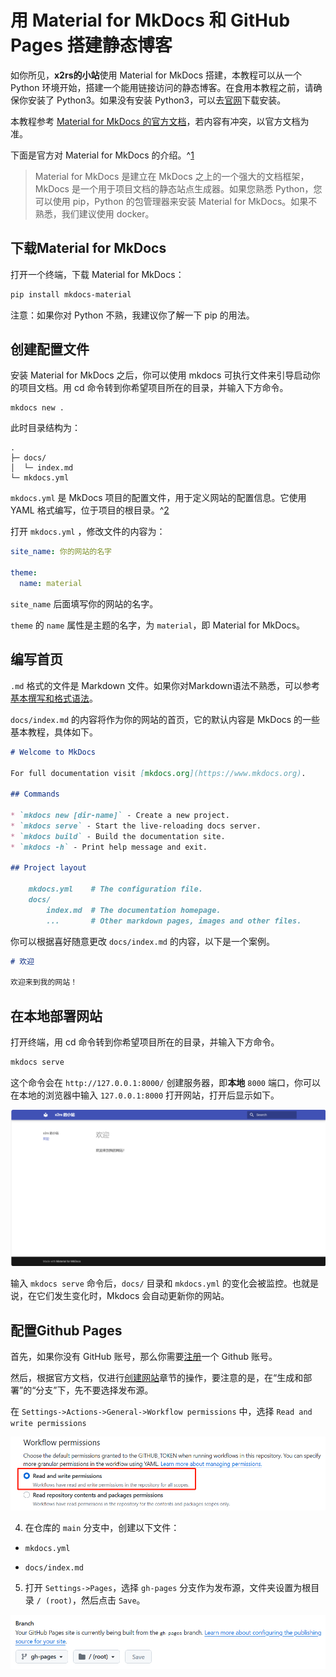 # 用 Material for MkDocs 和 GitHub Pages 搭建静态博客

如你所见，**x2rs的小站**使用 Material for MkDocs 搭建，本教程可以从一个 Python 环境开始，搭建一个能用链接访问的静态博客。在食用本教程之前，请确保你安装了 Python3。如果没有安装 Python3，可以去[官网](https://www.python.org/downloads/)下载安装。

本教程参考 [Material for MkDocs 的官方文档](https://squidfunk.github.io/mkdocs-material/)，若内容有冲突，以官方文档为准。

下面是官方对 Material for MkDocs 的介绍。^[1]

> Material for MkDocs 是建立在 MkDocs 之上的一个强大的文档框架，MkDocs 是一个用于项目文档的静态站点生成器。如果您熟悉 Python，您可以使用 pip，Python 的包管理器来安装 Material for MkDocs。如果不熟悉，我们建议使用 docker。

## 下载Material for MkDocs

打开一个终端，下载 Material for MkDocs：

```bash
pip install mkdocs-material
```

注意：如果你对 Python 不熟，我建议你了解一下 pip 的用法。

## 创建配置文件

安装 Material for MkDocs 之后，你可以使用 mkdocs 可执行文件来引导启动你的项目文档。用 cd 命令转到你希望项目所在的目录，并输入下方命令。

```
mkdocs new .
```

此时目录结构为：

``` { .sh .no-copy }
.
├─ docs/
│  └─ index.md
└─ mkdocs.yml
```

`mkdocs.yml` 是 MkDocs 项目的配置文件，用于定义网站的配置信息。它使用 YAML 格式编写，位于项目的根目录。^[2]

打开 `mkdocs.yml` ，修改文件的内容为：

```yaml
site_name: 你的网站的名字

theme:
  name: material
```

`site_name` 后面填写你的网站的名字。

`theme` 的 `name` 属性是主题的名字，为 `material`，即 Material for MkDocs。

## 编写首页

`.md` 格式的文件是 Markdown 文件。如果你对Markdown语法不熟悉，可以参考[基本撰写和格式语法](https://docs.github.com/zh/get-started/writing-on-github/getting-started-with-writing-and-formatting-on-github/basic-writing-and-formatting-syntax)。

`docs/index.md` 的内容将作为你的网站的首页，它的默认内容是 MkDocs 的一些基本教程，具体如下。

```markdown
# Welcome to MkDocs

For full documentation visit [mkdocs.org](https://www.mkdocs.org).

## Commands

* `mkdocs new [dir-name]` - Create a new project.
* `mkdocs serve` - Start the live-reloading docs server.
* `mkdocs build` - Build the documentation site.
* `mkdocs -h` - Print help message and exit.

## Project layout

    mkdocs.yml    # The configuration file.
    docs/
        index.md  # The documentation homepage.
        ...       # Other markdown pages, images and other files.
```

你可以根据喜好随意更改 `docs/index.md` 的内容，以下是一个案例。

```markdown
# 欢迎

欢迎来到我的网站！
```

## 在本地部署网站

打开终端，用 cd 命令转到你希望项目所在的目录，并输入下方命令。

```bash
mkdocs serve
```

这个命令会在 `http://127.0.0.1:8000/` 创建服务器，即**本地** `8000` 端口，你可以在本地的浏览器中输入 `127.0.0.1:8000` 打开网站，打开后显示如下。

![成功部署网站的界面](images/deploy-success.png)

输入 `mkdocs serve` 命令后，`docs/` 目录和 `mkdocs.yml` 的变化会被监控。也就是说，在它们发生变化时，Mkdocs 会自动更新你的网站。

## 配置Github Pages

首先，如果你没有 GitHub 账号，那么你需要[注册](https://github.com/signup)一个 Github 账号。

然后，根据官方文档，仅进行[创建网站](https://docs.github.com/zh/pages/quickstart#creating-your-website)章节的操作，要注意的是，在“生成和部署”的“分支”下，先不要选择发布源。

在 `Settings->Actions->General->Workflow permissions` 中，选择 `Read and write permissions`

![](images/read_and_write_permissions.png)

4. 在仓库的 `main` 分支中，创建以下文件：

- `mkdocs.yml`

- `docs/index.md`

5. 打开 `Settings->Pages`，选择 `gh-pages` 分支作为发布源，文件夹设置为根目录 `/ (root)`，然后点击 `Save`。

![](images/select_branch.png)

[1]: https://squidfunk.github.io/mkdocs-material/getting-started/	"Getting Started - Material for MkDocs"
[2]: https://www.mkdocs.org/user-guide/configuration/	"Configuration - MkDocs"
